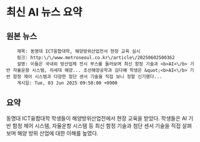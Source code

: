 # 최신 AI 뉴스 요약

## 원본 뉴스
		제목: 동명대 ICT융합대학, 해양방위산업전서 현장 교육 실시
		링크: http:\/\/www.metroseoul.co.kr\/article\/20250602500362
		설명: 이들은 국내외 방산업체 전시 부스를 둘러보며 최신 함정 기술과 <b>AI<\/b> 기반 자율운항 시스템, 차세대 해양... 조선해양공학과 김다혜 학생은 &quot;<b>AI<\/b> 기반 함정 제어 시스템과 다양한 첨단 센서 기술을 직접 보니 정말 신기했다... 
		게시일: Tue, 03 Jun 2025 09:50:00 +0900


## 요약
동명대 ICT융합대학 학생들이 해양방위산업전에서 현장 교육을 받았다. 학생들은 AI 기반 함정 제어 시스템, 자율운항 시스템 등 최신 함정 기술과 첨단 센서 기술을 직접 살펴보며 해양 방위 산업에 대한 이해를 높였다.
